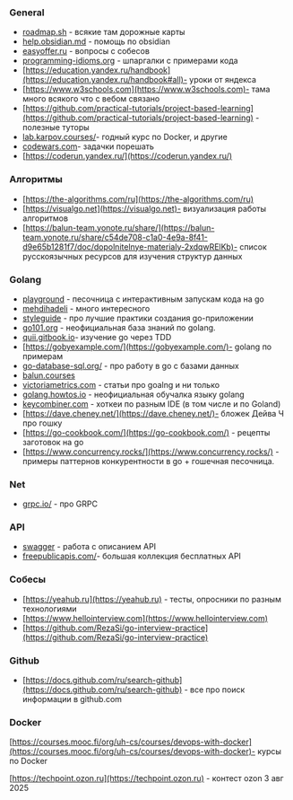 ### General
- [roadmap.sh](https://roadmap.sh) - всякие там дорожные карты
- [help.obsidian.md](https://help.obsidian.md) - помощь по obsidian
- [easyoffer.ru](https://easyoffer.ru) - вопросы с собесов
- [programming-idioms.org](https://www.programming-idioms.org/cheatsheets) - шпаргалки с примерами кода
- [https://education.yandex.ru/handbook](https://education.yandex.ru/handbook#all)- уроки от яндекса
- [https://www.w3schools.com](https://www.w3schools.com)- тама много всякого что с вебом связано
- [https://github.com/practical-tutorials/project-based-learning](https://github.com/practical-tutorials/project-based-learning)  - полезные туторы
- [lab.karpov.courses/](https://lab.karpov.courses/)- годный курс по Docker, и другие
- [codewars.com](https://www.codewars.com/)- задачки порешать
- [https://coderun.yandex.ru/](https://coderun.yandex.ru/)
### Алгоритмы
- [https://the-algorithms.com/ru](https://the-algorithms.com/ru) 
- [https://visualgo.net](https://visualgo.net)- визуализация работы алгоритмов
- [https://balun-team.yonote.ru/share/](https://balun-team.yonote.ru/share/c54de708-c1a0-4e9a-8f41-d9e65b1281f7/doc/dopolnitelnye-materialy-2xdqwRElKb)- список русскоязычных ресурсов для изучения структур данных

### Golang
- [playground](https://go.dev/play/) - песочница с интерактивным запускам кода на go 
- [mehdihadeli](https://mehdihadeli.github.io/awesome-go-education/resources/) - много интересного
- [styleguide](https://google.github.io/styleguide/go/index) - про лучшие практики создания go-приложении
- [go101.org](https://go101.org) - неофициальная база знаний по golang.
- [quii.gitbook.io](https://quii.gitbook.io/learn-go-with-tests)- изучение go через TDD
- [https://gobyexample.com/](https://gobyexample.com/)- golang по примерам
- [go-database-sql.org/](http://go-database-sql.org/) - про работу в go с  базами данных
- [balun.courses](https://balun.courses/)
- [victoriametrics.com](https://victoriametrics.com/categories/go-@-victoriametrics/) - статьи про goalng и ни только
- [golang.howtos.io](https://golang.howtos.io/) - неофициальная обучалка языку golang
- [keycombiner.com](https://keycombiner.com/collections/goland/?utm_source=tg&utm_medium=go&utm_campaign=180325) - хоткеи по разным IDE (в том числе и по Goland)
- [https://dave.cheney.net/](https://dave.cheney.net/)- бложек Дейва Ч про гошку
- [https://go-cookbook.com/](https://go-cookbook.com/) - рецепты  заготовок на go
- [https://www.concurrency.rocks/](https://www.concurrency.rocks/) - примеры паттернов конкурентности в go + гошечная песочница.
### Net
- [grpc.io/](https://grpc.io/) - про GRPC
### API
- [swagger](https://editor.swagger.io/) - работа с описанием API
- [freepublicapis.com/](https://www.freepublicapis.com/)- большая коллекция бесплатных API

### Собесы
- [https://yeahub.ru](https://yeahub.ru) - тесты, опросники по разным технологиями
- [https://www.hellointerview.com](https://www.hellointerview.com)
- [https://github.com/RezaSi/go-interview-practice](https://github.com/RezaSi/go-interview-practice)



### Github
- [https://docs.github.com/ru/search-github](https://docs.github.com/ru/search-github) - все про поиск информации в github.com

### Docker
[https://courses.mooc.fi/org/uh-cs/courses/devops-with-docker](https://courses.mooc.fi/org/uh-cs/courses/devops-with-docker)- курсы по Docker

[https://techpoint.ozon.ru](https://techpoint.ozon.ru) - контест ozon 3 авг 2025